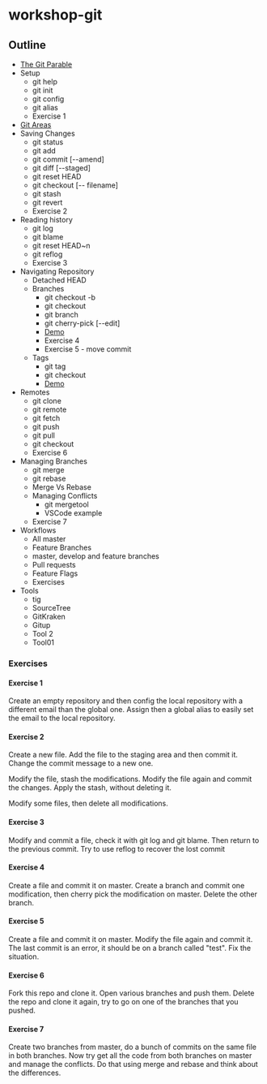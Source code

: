# workshop-git

## Outline

* [The Git Parable](http://tom.preston-werner.com/2009/05/19/the-git-parable.html)
* Setup
    *   git help 
    *   git init
    *   git config
    *   git alias
    *   Exercise 1
* [Git Areas](http://ndpsoftware.com/git-cheatsheet.html)
* Saving Changes
    *   git status
    *   git add
    *   git commit [--amend]
    *   git diff [--staged]
    *   git reset HEAD
    *   git checkout [-- filename]
    *   git stash
    *   git revert
    *   Exercise 2
* Reading history
    *   git log
    *   git blame
    *   git reset HEAD~n
    *   git reflog
    *   Exercise 3
* Navigating Repository
    *   Detached HEAD
    *   Branches
        *   git checkout -b
        *   git checkout
        *   git branch
        *   git cherry-pick [--edit]
        *   [Demo](https://learngitbranching.js.org/?NODEMO)
        *   Exercise 4
        *   Exercise 5 - move commit
    * Tags
        *   git tag
        *   git checkout
        *   [Demo](https://learngitbranching.js.org/?NODEMO)
* Remotes
    * git clone
    * git remote
    * git fetch
    * git push
    * git pull
    * git checkout
    * Exercise 6
* Managing Branches
    * git merge
    * git rebase 
    * Merge Vs Rebase
    * Managing Conflicts
        * git mergetool
        * VSCode example
    * Exercise 7
* Workflows
    * All master
    * Feature Branches
    * master, develop and feature branches
    * Pull requests
    * Feature Flags
    * Exercises
* Tools
    * tig
    * SourceTree
    * GitKraken
    * Gitup
    * Tool 2
    * Tool01

### Exercises

#### Exercise 1

Create an empty repository and then config the local repository with a different email than the global one. Assign then a global alias to easily set the email to the local repository.

#### Exercise 2

Create a new file. Add the file to the staging area and then commit it. Change the commit message to a new one. 

Modify the file, stash the modifications. Modify the file again and commit the changes. Apply the stash, without deleting it. 

Modify some files, then delete all modifications.

#### Exercise 3

Modify and commit a file, check it with git log and git blame. Then return to the previous commit. Try to use reflog to recover the lost commit

#### Exercise 4

Create a file and commit it on master. Create a branch and commit one modification, then cherry pick the modification on master. Delete the other branch.

#### Exercise 5

Create a file and commit it on master. Modify the file again and commit it. The last commit is an error, it should be on a branch called "test". Fix the situation.

#### Exercise 6

Fork this repo and clone it. Open various branches and push them. Delete the repo and clone it again, try to go on one of the branches that you pushed.

#### Exercise 7

Create two branches from master, do a bunch of commits on the same file in both branches. Now try get all the code from both branches on master and manage the conflicts. Do that using merge and rebase and think about the differences.
